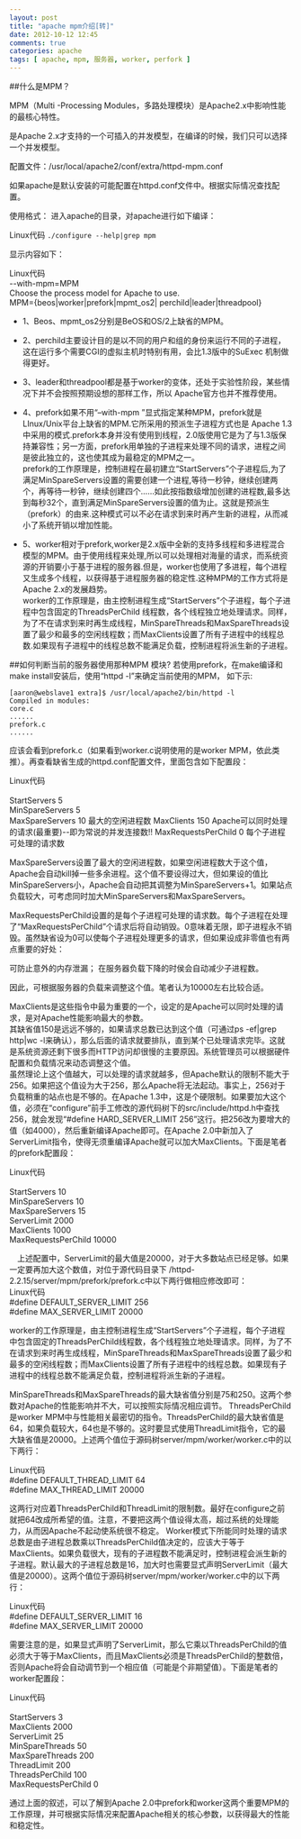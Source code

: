 ```yaml
---
layout: post
title: "apache mpm介绍[转]"
date: 2012-10-12 12:45
comments: true
categories: apache
tags: [ apache, mpm, 服务器, worker, perfork ]
---
```

##什么是MPM？ 

MPM（Multi -Processing Modules，多路处理模块）是Apache2.x中影响性能的最核心特性。 

是Apache 2.x才支持的一个可插入的并发模型，在编译的时候，我们只可以选择一个并发模型。 

配置文件：/usr/local/apache2/conf/extra/httpd-mpm.conf 

如果apache是默认安装的可能配置在httpd.conf文件中。根据实际情况查找配置。 

使用格式： 
进入apache的目录，对apache进行如下编译： 

Linux代码 
`./configure --help|grep mpm  `
<!--more-->

显示内容如下： 

Linux代码   
	--with-mpm=MPM  
	Choose the process model for Apache to use.  
	MPM={beos|worker|prefork|mpmt_os2| perchild|leader|threadpool}  

* 1、Beos、mpmt_os2分别是BeOS和OS/2上缺省的MPM。 

* 2、perchild主要设计目的是以不同的用户和组的身份来运行不同的子进程，这在运行多个需要CGI的虚拟主机时特别有用，会比1.3版中的SuExec 机制做得更好。 

* 3、leader和threadpool都是基于worker的变体，还处于实验性阶段，某些情况下并不会按照预期设想的那样工作，所以 Apache官方也并不推荐使用。 

* 4、prefork如果不用“–with-mpm ”显式指定某种MPM，prefork就是LInux/Unix平台上缺省的MPM.它所采用的预派生子进程方式也是 Apache 1.3中采用的模式.prefork本身并没有使用到线程，2.0版使用它是为了与1.3版保持兼容性；另一方面，prefork用单独的子进程来处理不同的请求，进程之间是彼此独立的，这也使其成为最稳定的MPM之一。  
prefork的工作原理是，控制进程在最初建立“StartServers”个子进程后,为了满足MinSpareServers设置的需要创建一个进程,等待一秒钟，继续创建两个，再等待一秒钟，继续创建四个……如此按指数级增加创建的进程数,最多达到每秒32个，直到满足MinSpareServers设置的值为止。这就是预派生（prefork）的由来.这种模式可以不必在请求到来时再产生新的进程，从而减小了系统开销以增加性能。 

* 5、worker相对于prefork,worker是2.x版中全新的支持多线程和多进程混合模型的MPM。由于使用线程来处理,所以可以处理相对海量的请求，而系统资源的开销要小于基于进程的服务器.但是，worker也使用了多进程，每个进程又生成多个线程，以获得基于进程服务器的稳定性.这种MPM的工作方式将是Apache 2.x的发展趋势。    
worker的工作原理是，由主控制进程生成“StartServers”个子进程，每个子进程中包含固定的ThreadsPerChild 线程数，各个线程独立地处理请求。同样，为了不在请求到来时再生成线程，MinSpareThreads和MaxSpareThreads设置了最少和最多的空闲线程数；而MaxClients设置了所有子进程中的线程总数.如果现有子进程中的线程总数不能满足负载，控制进程将派生新的子进程。 

##如何判断当前的服务器使用那种MPM 模块? 
若使用prefork，在make编译和make install安装后，使用“httpd -l”来确定当前使用的MPM， 
如下示: 

	[aaron@webslave1 extra]$ /usr/local/apache2/bin/httpd -l 
	Compiled in modules: 
	core.c 
	...... 
	prefork.c 
	...... 
应该会看到prefork.c（如果看到worker.c说明使用的是worker MPM，依此类推）。再查看缺省生成的httpd.conf配置文件，里面包含如下配置段： 

Linux代码  
	<IfModule prefork.c>  
	StartServers 5  
	MinSpareServers 5  
	MaxSpareServers 10  最大的空闲进程数 
	MaxClients 150  Apache可以同时处理的请求(最重要)--即为常说的并发连接数!! 
	MaxRequestsPerChild 0  每个子进程可处理的请求数 
	</IfModule>  


MaxSpareServers设置了最大的空闲进程数，如果空闲进程数大于这个值，Apache会自动kill掉一些多余进程。这个值不要设得过大，但如果设的值比MinSpareServers小，Apache会自动把其调整为MinSpareServers+1。如果站点负载较大，可考虑同时加大MinSpareServers和MaxSpareServers。 

MaxRequestsPerChild设置的是每个子进程可处理的请求数。每个子进程在处理了“MaxRequestsPerChild”个请求后将自动销毁。0意味着无限，即子进程永不销毁。虽然缺省设为0可以使每个子进程处理更多的请求，但如果设成非零值也有两点重要的好处： 

可防止意外的内存泄漏； 
在服务器负载下降的时侯会自动减少子进程数。 

因此，可根据服务器的负载来调整这个值。笔者认为10000左右比较合适。 

MaxClients是这些指令中最为重要的一个，设定的是Apache可以同时处理的请求，是对Apache性能影响最大的参数。  
其缺省值150是远远不够的，如果请求总数已达到这个值（可通过ps -ef|grep http|wc -l来确认），那么后面的请求就要排队，直到某个已处理请求完毕。这就是系统资源还剩下很多而HTTP访问却很慢的主要原因。系统管理员可以根据硬件配置和负载情况来动态调整这个值。  
虽然理论上这个值越大，可以处理的请求就越多，但Apache默认的限制不能大于256。如果把这个值设为大于256，那么Apache将无法起动。事实上，256对于负载稍重的站点也是不够的。在Apache 1.3中，这是个硬限制。如果要加大这个值，必须在“configure”前手工修改的源代码树下的src/include/httpd.h中查找256，就会发现“#define HARD_SERVER_LIMIT 256”这行。把256改为要增大的值（如4000），然后重新编译Apache即可。在Apache 2.0中新加入了ServerLimit指令，使得无须重编译Apache就可以加大MaxClients。下面是笔者的prefork配置段： 

Linux代码  
	<IfModule prefork.c>  
	StartServers 10  
	MinSpareServers 10  
	MaxSpareServers 15  
	ServerLimit 2000  
	MaxClients 1000  
	MaxRequestsPerChild 10000  
	</IfModule>  


　上述配置中，ServerLimit的最大值是20000，对于大多数站点已经足够。如果一定要再加大这个数值，对位于源代码目录下 
/httpd-2.2.15/server/mpm/prefork/prefork.c中以下两行做相应修改即可：  
Linux代码    
	#define DEFAULT_SERVER_LIMIT 256  
	#define MAX_SERVER_LIMIT 20000  

worker的工作原理是，由主控制进程生成“StartServers”个子进程，每个子进程中包含固定的ThreadsPerChild线程数，各个线程独立地处理请求。同样，为了不在请求到来时再生成线程，MinSpareThreads和MaxSpareThreads设置了最少和最多的空闲线程数；而MaxClients设置了所有子进程中的线程总数。如果现有子进程中的线程总数不能满足负载，控制进程将派生新的子进程。 

MinSpareThreads和MaxSpareThreads的最大缺省值分别是75和250。这两个参数对Apache的性能影响并不大，可以按照实际情况相应调节。 
ThreadsPerChild是worker MPM中与性能相关最密切的指令。ThreadsPerChild的最大缺省值是64，如果负载较大，64也是不够的。这时要显式使用ThreadLimit指令，它的最大缺省值是20000。上述两个值位于源码树server/mpm/worker/worker.c中的以下两行： 

Linux代码  
	#define DEFAULT_THREAD_LIMIT 64  
	#define MAX_THREAD_LIMIT 20000  

这两行对应着ThreadsPerChild和ThreadLimit的限制数。最好在configure之前就把64改成所希望的值。注意，不要把这两个值设得太高，超过系统的处理能力，从而因Apache不起动使系统很不稳定。 
Worker模式下所能同时处理的请求总数是由子进程总数乘以ThreadsPerChild值决定的，应该大于等于MaxClients。如果负载很大，现有的子进程数不能满足时，控制进程会派生新的子进程。默认最大的子进程总数是16，加大时也需要显式声明ServerLimit（最大值是20000）。这两个值位于源码树server/mpm/worker/worker.c中的以下两行： 

Linux代码  
	#define DEFAULT_SERVER_LIMIT 16  
	#define MAX_SERVER_LIMIT 20000  

需要注意的是，如果显式声明了ServerLimit，那么它乘以ThreadsPerChild的值必须大于等于MaxClients，而且MaxClients必须是ThreadsPerChild的整数倍，否则Apache将会自动调节到一个相应值（可能是个非期望值）。下面是笔者的worker配置段： 

Linux代码  
	<IfModule worker.c>  
	StartServers 3  
	MaxClients 2000  
	ServerLimit 25  
	MinSpareThreads 50  
	MaxSpareThreads 200  
	ThreadLimit 200  
	ThreadsPerChild 100  
	MaxRequestsPerChild 0  
	</IfModule>  

通过上面的叙述，可以了解到Apache 2.0中prefork和worker这两个重要MPM的工作原理，并可根据实际情况来配置Apache相关的核心参数，以获得最大的性能和稳定性。